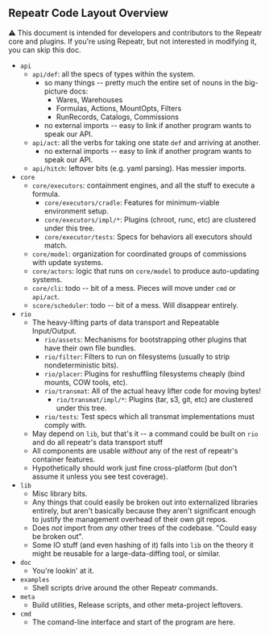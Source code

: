Repeatr Code Layout Overview
----------------------------

:warning: This document is intended for developers and contributors to the Repeatr core and plugins.
If you're using Repeatr, but not interested in modifying it, you can skip this doc.

- `api`
  - `api/def`: all the specs of types within the system.
    - so many things -- pretty much the entire set of nouns in the big-picture docs:
      - Wares, Warehouses
      - Formulas, Actions, MountOpts, Filters
      - RunRecords, Catalogs, Commissions
	- no external imports -- easy to link if another program wants to speak our API.
  - `api/act`: all the verbs for taking one state `def` and arriving at another.
	- no external imports -- easy to link if another program wants to speak our API.
  - `api/hitch`: leftover bits (e.g. yaml parsing).  Has messier imports.
- `core`
  - `core/executors`: containment engines, and all the stuff to execute a formula.
    - `core/executors/cradle`: Features for minimum-viable environment setup.
    - `core/executors/impl/*`: Plugins (chroot, runc, etc) are clustered under this tree.
	- `core/executor/tests`: Specs for behaviors all executors should match.
  - `core/model`: organization for coordinated groups of commissions with update systems.
  - `core/actors`: logic that runs on `core/model` to produce auto-updating systems.
  - `core/cli`: todo -- bit of a mess.  Pieces will move under `cmd` or `api/act`.
  - `score/scheduler`: todo -- bit of a mess.  Will disappear entirely.
- `rio`
  - The heavy-lifting parts of data transport and Repeatable Input/Output.
    - `rio/assets`: Mechanisms for bootstrapping other plugins that have their own file bundles.
    - `rio/filter`: Filters to run on filesystems (usually to strip nondeterministic bits).
    - `rio/placer`: Plugins for reshuffling filesystems cheaply (bind mounts, COW tools, etc).
    - `rio/transmat`: All of the actual heavy lifter code for moving bytes!
      - `rio/transmat/impl/*`: Plugins (tar, s3, git, etc) are clustered under this tree.
	- `rio/tests`: Test specs which all transmat implementations must comply with.
  - May depend on `lib`, but that's it -- a command could be built on `rio` and do all repeatr's data transport stuff
  - All components are usable *without* any of the rest of repeatr's container features.
  - Hypothetically should work just fine cross-platform (but don't assume it unless you see test coverage).
- `lib`
  - Misc library bits.
  - Any things that could easily be broken out into externalized libraries entirely, but aren't basically because they aren't significant enough to justify the management overhead of their own git repos.
  - Does *not* import from *any* other trees of the codebase.  "Could easy be broken out".
  - Some IO stuff (and even hashing of it) falls into `lib` on the theory it might be reusable for a large-data-diffing tool, or similar.
- `doc`
  - You're lookin' at it.
- `examples`
  - Shell scripts drive around the other Repeatr commands.
- `meta`
  - Build utilities, Release scripts, and other meta-project leftovers.
- `cmd`
  - The comand-line interface and start of the program are here.
